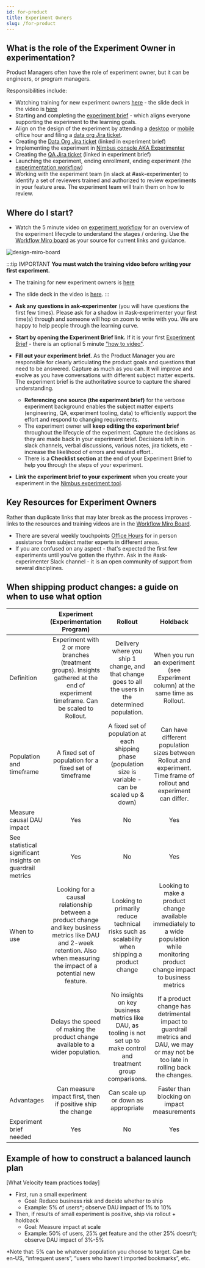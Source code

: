```yaml
---
id: for-product
title: Experiment Owners
slug: /for-product
---
```


## What is the role of the Experiment Owner in experimentation?

Product Managers often have the role of experiment owner, but it can be engineers, or program managers.  

Responsibilities include:

- Watching training for new experiment owners [here](https://mozilla.hosted.panopto.com/Panopto/Pages/Viewer.aspx?id=f3fbf06a-47ce-4e6d-b949-b0f20134a1c7) - the slide deck in the video is [here](https://docs.google.com/presentation/d/1ASlVAds63qOzCDnyLWlbKAcgvTkVfojDeGFqIYty4iI/edit#slide=id.p)
- Starting and completing the [experiment brief](https://docs.google.com/document/d/1_bWn_1y5x1zf6zl7Loj4O1qKnVdxzIMXOawIpf32CsM/edit?usp=share_link) - which aligns everyone supporting the experiment to the learning goals.
- Align on the design of the experiment by attending a [desktop](https://www.google.com/url?q=https://docs.google.com/document/d/1dH-aG8IsYtq6881_Q_cyEtmxli0bK7nuVcUD-5D7q-s/edit%23&sa=D&source=calendar&ust=1646684514330583&usg=AOvVaw0O5Sbz3fHVx2rFDcl3DpNg) or [mobile](https://docs.google.com/document/d/1XJ3o5zjVETtZi7u1r3XvsJHmrmxxpmuFs42PDzWVhXw/edit#heading=h.sh37wxowgx5) office hour and filing a [data org Jira ticket](https://mozilla-hub.atlassian.net/jira/software/c/projects/DO/boards/269).
- Creating the [Data Org Jira ticket](https://mozilla-hub.atlassian.net/jira/software/c/projects/DO/boards/269) (linked in experiment brief)
- Implementing the experiment in [Nimbus console AKA Experimenter](https://experimenter.services.mozilla.com)
- Creating the [QA Jira ticket](https://mozilla-hub.atlassian.net/jira/software/c/projects/QA/boards/261) (linked in experiment brief)
- Launching the experiment, ending enrollment, ending experiment (the [experimentation workflow](/workflow/overview))
- Working with the experiment team (in slack at #ask-experimenter) to identify a set of reviewers trained and authorized to review experiments in your feature area. The experiment team will train them on how to review.

## Where do I start?

- Watch the 5 minute video on [experiment workflow](https://experimenter.info/workflow/overview) for an overview of the experiment lifecycle to understand the stages / ordering. Use the [Workflow Miro board](https://experimenter.info/workflow/overview) as your source for current links and guidance.

<img title="design-miro-board" src="/img/getting-started/design-miro-board.png"/>

:::tip IMPORTANT
**You must watch the training video before writing your first experiment.** 
- The training for new experiment owners is [here](https://mozilla.hosted.panopto.com/Panopto/Pages/Viewer.aspx?id=3bcc9a08-50a4-45bb-88fe-af2001116cb3) 
- The slide deck in the video is [here](https://docs.google.com/presentation/d/1ASlVAds63qOzCDnyLWlbKAcgvTkVfojDeGFqIYty4iI/edit?usp=share_link).
:::

- **Ask any questions in ask-experimenter** (you will have questions the first few times). Please ask for a shadow in #ask-experimenter your first time(s) through and someone will hop on zoom to write with you. We are happy to help people through the learning curve.
- **Start by opening the Experiment Brief link.** If it is your first [Experiment Brief](https://docs.google.com/document/d/1_bWn_1y5x1zf6zl7Loj4O1qKnVdxzIMXOawIpf32CsM/edit?usp=share_link) - there is an optional 5 minute ["how to video"](https://mozilla.hosted.panopto.com/Panopto/Pages/Viewer.aspx?id=178918e0-cc77-4acd-a0a6-ae5c00e3cb68).
- **Fill out your experiment brief.** As the Product Manager you are responsible for clearly articulating the product goals and questions that need to be answered. Capture as much as you can. It will improve and evolve as you have conversations with different subject matter experts. The experiment brief is the authoritative source to capture the shared understanding.
   - **Referencing one source (the experiment brief)** for the verbose experiment background enables the subject matter experts (engineering, QA, experiment tooling, data) to efficiently support the effort and respond to changing requirements. 
   - The experiment owner will **keep editing the experiment brief** throughout the lifecycle of the experiment. Capture the decisions as they are made back in your experiment brief. Decisions left in in slack channels, verbal discussions, various notes, jira tickets, etc - increase the likelihood of errors and wasted effort..
   - There is a **Checklist section** at the end of your Experiment Brief to help you through the steps of your experiment.
- **Link the experiment brief to your experiment** when you create your experiment in the [Nimbus experiment tool](https://experimenter.services.mozilla.com/).

## Key Resources for Experiment Owners

Rather than duplicate links that may later break as the process improves - links to the resources and training videos are in the [Workflow Miro Board](https://experimenter.info/workflow/overview).

- There are several weekly touchpoints [Office Hours](https://mozilla-hub.atlassian.net/wiki/spaces/DATA/pages/6849684/Office+Hours) for in person assistance from subject matter experts in different areas.
- If you are confused on any aspect - that's expected the first few experiments until you've gotten the rhythm. Ask in the #ask-experimenter Slack channel - it is an open community of support from several disciplines.

## When shipping product changes: a guide on when to use what option

|                                                           |                                                                     Experiment (Experimentation Program)                                                                      |                                                         Rollout                                                         |                                                                Holdback                                                                |
| --------------------------------------------------------- | :---------------------------------------------------------------------------------------------------------------------------------------------------------------------------: | :---------------------------------------------------------------------------------------------------------------------: | :------------------------------------------------------------------------------------------------------------------------------------: |
| Definition                                                |                    Experiment with 2 or more branches (treatment groups). Insights gathered at the end of experiment timeframe. Can be scaled to Rollout.                     |          Delivery where you ship 1 change, and that change goes to all the users in the determined population.          |                            When you run an experiment (see Experiment column) at the same time as Rollout.                             |
| Population and timeframe                                  |                                                            A fixed set of population for a fixed set of timeframe                                                             |        A fixed set of population at each shipping phase (population size is variable - can be scaled up & down)         |          Can have different population sizes between Rollout and experiment. Time frame of rollout and experiment can differ.          |
| Measure causal DAU impact                                 |                                                                                      Yes                                                                                      |                                                           No                                                            |                                                                  Yes                                                                   |
| See statistical significant insights on guardrail metrics |                                                                                      Yes                                                                                      |                                                           No                                                            |                                                                  Yes                                                                   |
| When to use                                               | Looking for a causal relationship between a product change and key business metrics like DAU and 2-week retention. Also when measuring the impact of a potential new feature. |             Looking to primarily reduce technical risks such as scalability when shipping a product change              | Looking to make a product change available immediately to a wide population while monitoring product change impact to business metrics |
|                                                           |                                                Delays the speed of making the product change available to a wider population.                                                 | No insights on key business metrics like DAU, as tooling is not set up to make control and treatment group comparisons. |  If a product change has detrimental impact to guardrail metrics and DAU, we may or may not be too late in rolling back the changes.   |
| Advantages                                                |                                                          Can measure impact first, then if positive ship the change                                                           |                                           Can scale up or down as appropriate                                           |                                              Faster than blocking on impact measurements                                               |
| Experiment brief needed                                   |                                                                                      Yes                                                                                      |                                                           No                                                            |                                                                  Yes                                                                   |

## Example of how to construct a balanced launch plan

[What Velocity team practices today]

- First, run a small experiment
  - Goal: Reduce business risk and decide whether to ship
  - Example: 5% of users\*; observe DAU impact of 1% to 10%
- Then, if results of small experiment is positive, ship via rollout + holdback
  - Goal: Measure impact at scale
  - Example: 50% of users, 25% get feature and the other 25% doesn’t; observe DAU impact of 3%-5%

\*Note that: 5% can be whatever population you choose to target. Can be en-US, “infrequent users”, “users who haven’t imported bookmarks”, etc.
